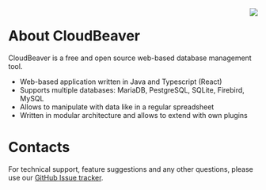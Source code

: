 <img src="https://github.com/dbeaver/cloudbeaver/wiki/images/cloudbeaver-logo.png" align="right"/>

# About CloudBeaver

CloudBeaver is a free and open source web-based database management tool.  

* Web-based application written in Java and Typescript (React)
* Supports multiple databases: MariaDB, PestgreSQL, SQLite, Firebird, MySQL
* Allows to manipulate with data like in a regular spreadsheet
* Written in modular architecture and allows to extend with own plugins

# Contacts

For technical support, feature suggestions and any other questions, please use our <a href="https://github.com/dbeaver/cloudbeaver/issues">GitHub Issue tracker</a>.
